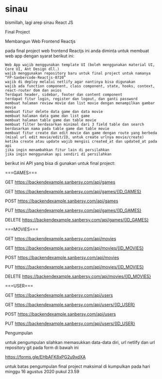 # sinau
bismillah, lagi arep sinau React JS

Final Project

Membangun Web Frontend Reactjs

pada final project web frontend Reactjs ini anda diminta untuk membuat web app dengan syarat berikut ini:

    Web App wajib menggunakan template UI (boleh menggunakan material UI, Core UI, Ant Design dll.)
    wajib menggunakan repository baru untuk final project untuk namanya “FP-Sanbercode-Reactjs-0720”
    wajib di deploy melalui netlify agar nantinya bisa digunakan
    wajib ada function component, class component, state, hooks, context, react-router dom dan axios
    Terdapat header, sidebar, footer dan content component
    terdapat fitur login, register dan logout, dan ganti password
    membuat halaman review movie dan list movie dengan menampilkan gambar movie
    membuat fitur delete data game dan data movie
    membuat halaman data game dan list game
    membuat halaman table game dan table movie
    membuat filter berdasarkan minimal dari 3 field table dan search berdasarkan nama pada table game dan table movie
    membuat fitur create dan edit movie dan game dengan route yang berbeda (misal url edit movie/edit/ID, untuk create urlnya movie/create)
    ketika create atau update wajib mengisi created_at dan updated_at pada api
    jika ingin menambahkan fitur lain di persilahkan
    jika ingin menggunakan api sendiri di persilahkan

berikut ini API yang bisa di gunakan untuk final project:

===GAMES===

GET https://backendexample.sanbersy.com/api/games

GET https://backendexample.sanbersy.com/api/games/{ID_GAMES}

POST https://backendexample.sanbersy.com/api/games

PUT https://backendexample.sanbersy.com/api/games/{ID_GAMES}

DELETE https://backendexample.sanbersy.com/api/games/{ID_GAMES}

===MOVIES===

GET https://backendexample.sanbersy.com/api/movies

GET https://backendexample.sanbersy.com/api/movies/{ID_MOVIES}

POST https://backendexample.sanbersy.com/api/movies

PUT https://backendexample.sanbersy.com/api/movies/{ID_MOVIES}

DELETE https://backendexample.sanbersy.com/api/movies/{ID_MOVIES}

===USER===

GET https://backendexample.sanbersy.com/api/users

GET https://backendexample.sanbersy.com/api/users/{ID_USER}

POST https://backendexample.sanbersy.com/api/users

PUT https://backendexample.sanbersy.com/api/users/{ID_USER}

Pengumpulan

untuk pengumpulan silahkan memasukkan data-data diri, url netlify dan url repository git pada form di bawah ini

https://forms.gle/EHbAFK8xPG2u9xdXA

untuk batas pengumpulan final project maksimal di kumpulkan pada hari minggu 16 agustus 2020 pukul 23.59
